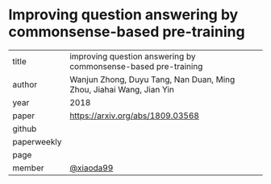 # Improving question answering by commonsense-based pre-training

|  |  |
| :--- | :--- |
| title | improving question answering by commonsense-based pre-training |
| author |  Wanjun Zhong, Duyu Tang, Nan Duan, Ming Zhou, Jiahai Wang, Jian Yin |
| year | 2018 |
| paper | https://arxiv.org/abs/1809.03568 |
| github |  |
| paperweekly |  |
| page |  |
| member | [@xiaoda99](https://github.com/xiaoda99) |

